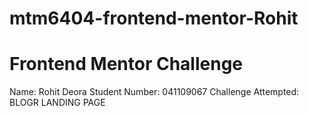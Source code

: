 # mtm6404-frontend-mentor-Rohit
# Frontend Mentor Challenge
Name: Rohit Deora
Student Number: 041109067
Challenge Attempted: BLOGR LANDING PAGE
